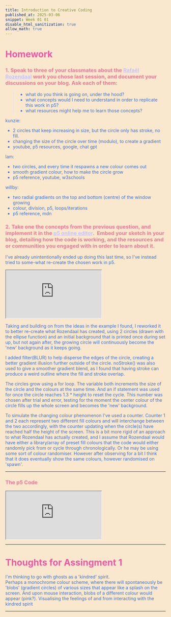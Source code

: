 ```yaml
---
title: Introduction to Creative Coding
published_at: 2025-03-06
snippet: Week 01 01
disable_html_sanitization: true
allow_math: true
---
```


<style>
    .markdown-body {background-color:#F9E8CE;}
  html {background-color:#F9E8CE;}
  h1 {color:#F356A7;}
  h3, h4 {color:#F27794;}
  p, pre, ul {color:#3A6FD7}
  a {color:#C7C3FC}
</style>

# Homework

### 1. Speak to three of your classmates about the [Rafaël Rozendaal](https://www.newrafael.com/internet/ "Link") work you chose last session, and document your discussions on your blog. Ask each of them:

> - what do you think is going on, under the hood?
> - what concepts would I need to understand in order to replicate this work in p5?
> - what resources might help me to learn those concepts?

kunzie:

- 2 circles that keep increasing in size, but the circle only has stroke, no fill.
- changing the size of the circle over time (modulo), to create a gradient
- youtube, p5 resources, google, chat gpt

lam:

- two circles, and every time it respawns a new colour comes out
- smooth gradient colour, how to make the circle grow
- p5 reference, youtube, w3schools

willby:

- two radial gradients on the top and bottom (centre) of the window growing
- colour, division, p5, loops/iterations
- p5 reference, mdn

### 2. Take one the concepts from the previous question, and implement it in the [p5 online editor](https://editor.p5js.org/).  Embed your sketch in your blog, detailing how the code is working, and the resources and or communities you engaged with in order to learn about it.

I've already unintentionally ended up doing this last time, so I've instead tried to some-what re-create the chosen work in p5.

<iframe id="w0101_p5sketch" src="https://editor.p5js.org/sams4m/full/K3Avd4gQ-"></iframe>

<script type="module">

    const iframe  = document.getElementById (`w0101_p5sketch`)
    iframe.width  = iframe.parentNode.scrollWidth
    iframe.height = (iframe.width * 9 / 16 + 42)*1.7
    
</script>

Taking and building on from the ideas in the example I found, I reworked it to better re-create what Rozendaal has created, using 2 circles (drawn with the ellipse function) and an initial background that is printed once during set up, but not again after, the growing circle will continuously become the 'new' background as it keeps going.

I added filter(BLUR) to help disperse the edges of the circle, creating a better gradient illusion further outside of the circle. noStroke() was also used to give a smoother gradient blend, as I found that having stroke can produce a weird outline where the fill and stroke overlap.

The circles grow using a for loop. The variable both increments the size of the circle and the colours at the same time. And an if statement was used for once the circle reaches 1.3 \* height to reset the cycle. This number was chosen after trial and error, testing for the moment the center colour of the circle fills up the whole screen and becomes the 'new' background.

To simulate the changing colour phenomenon I've used a counter. Counter 1 and 2 each represent two different fill colours and will interchange between the two accordingly, with the counter updating when the circle(s) have reached half the height of the screen. This is a bit more rigid of an approach to what Rozendaal has actually created, and I assume that Rozendaal would have either a library/array of preset fill colours that the code would either randomly pick from or cycle through chronologically. Or he may be using some sort of colour randomiser. However after observing for a bit I think that it does eventually show the same colours, however randomised on 'spawn'.

---

### The p5 Code

<iframe id="w0101_p5sketch_code" src="https://editor.p5js.org/sams4m/sketches/K3Avd4gQ-"></iframe>

<script type="module">

    const iframe  = document.getElementById (`w0101_p5sketch_code`)
    iframe.width  = iframe.parentNode.scrollWidth
    iframe.height = (iframe.width * 9 / 16 + 42)*1.7
    
</script>

---

# Thoughts for Assingment 1

I'm thinking to go with ghosts as a 'kindred' spirit. \
Perhaps a monochrome colour scheme, where there will spontaneously be 'blobs' (gradient circles) of various sizes that appear like a splash on the screen. And upon mouse interaction, blobs of a different colour would appear (pink?). Visualising the feelings of and from interacting with the kindred spirit

---
